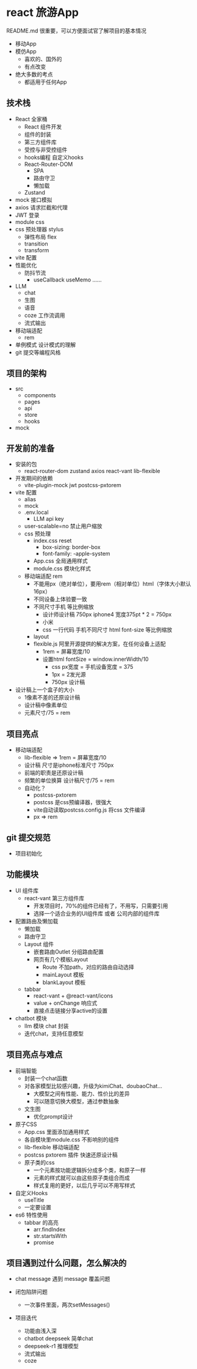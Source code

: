 # react 旅游App
README.md 很重要，可以方便面试官了解项目的基本情况
- 移动App
- 模仿App
  - 喜欢的、国外的
  - 有点改变
- 绝大多数的考点
  - 都适用于任何App

## 技术栈
- React 全家桶
  - React 组件开发
  - 组件的封装
  - 第三方组件库
  - 受控与非受控组件
  - hooks编程 自定义hooks
  - React-Router-DOM
    - SPA
    - 路由守卫
    - 懒加载
  - Zustand
- mock 接口模拟
- axios 请求拦截和代理
- JWT 登录
- module css
- css 预处理器 stylus
  - 弹性布局 flex
  - transition
  - transform
- vite 配置
- 性能优化
  - 防抖节流
    - useCallback useMemo ......
- LLM
  - chat
  - 生图
  - 语音
  - coze 工作流调用
  - 流式输出
- 移动端适配
  - rem
- 单例模式 设计模式的理解
- git 提交等编程风格

## 项目的架构
- src
  - components
  - pages
  - api
  - store
  - hooks
- mock

## 开发前的准备
- 安装的包
  - react-router-dom zustand axios react-vant lib-flexible
- 开发期间的依赖
  - vite-plugin-mock jwt postcss-pxtorem
- vite 配置
  - alias
  - mock
  - .env.local
    - LLM api key
  - user-scalable=no 禁止用户缩放
  - css 预处理
    - index.css reset
      - box-sizing: border-box
      - font-family: -apple-system
    - App.css 全局通用样式
    - module.css 模块化样式
  - 移动端适配 rem
    - 不能用px（绝对单位），要用rem（相对单位）html（字体大小默认16px）
    - 不同设备上体验要一致
    - 不同尺寸手机 等比例缩放
      - 设计师设计稿 750px iphone4 宽度375pt * 2 = 750px
      - 小米
      - css 一行代码 手机不同尺寸 html font-size 等比例缩放
    - layout
    - flexible.js 阿里开源提供的解决方案，在任何设备上适配
      - 1rem = 屏幕宽度/10
      - 设置html fontSize = window.innerWidth/10
        - css px宽度 = 手机设备宽度 = 375
        - 1px = 2发光源
        - 750px 设计稿
- 设计稿上一个盒子的大小
  - 1像素不差的还原设计稿
  - 设计稿中像素单位
  - 元素尺寸/75 = rem

## 项目亮点
- 移动端适配
  - lib-flexible => 1rem = 屏幕宽度/10
  - 设计稿 尺寸是iphone标准尺寸 750px
  - 前端的职责是还原设计稿
  - 频繁的单位换算 设计稿尺寸/75 = rem
  - 自动化？ 
    - postcss-pxtorem
    - postcss 是css预编译器，很强大
    - vite自动读取postcss.config.js 将css 文件编译
    - px => rem

## git 提交规范
- 项目初始化

## 功能模块
- UI 组件库
  - react-vant 第三方组件库 
    - 开发项目时，70%的组件已经有了，不用写，只需要引用
    - 选择一个适合业务的UI组件库 或者 公司内部的组件库
- 配置路由及懒加载
  - 懒加载
  - 路由守卫
  - Layout 组件
    - 嵌套路由Outlet 分组路由配置
    - 网页有几个模板Layout
      - Route 不加path，对应的路由自动选择
      - mainLayout 模板
      - blankLayout 模板
  - tabbar 
    - react-vant + @react-vant/icons
    - value + onChange 响应式
    - 直接点击链接分享active的设置
- chatbot 模块
  - llm 模块 chat 封装
  - 迭代chat，支持任意模型
## 项目亮点与难点
- 前端智能
  - 封装一个chat函数
  - 对各家模型比较感兴趣，升级为kimiChat、doubaoChat...
    - 大模型之间有性能、能力、性价比的差异
    - 可以随意切换大模型，通过参数抽象
  - 文生图
    - 优化prompt设计
- 原子CSS
  - App.css 里面添加通用样式
  - 各自模块里module.css 不影响别的组件
  - lib-flexible 移动端适配
  - postcss pxtorem 插件 快速还原设计稿
  - 原子类的css
    - 一个元素按功能逻辑拆分成多个类，和原子一样
    - 元素的样式就可以由这些原子类组合而成
    - 样式复用的更好，以后几乎可以不用写样式
- 自定义Hooks
  - useTitle
  - 一定要设置
- es6 特性使用
  - tabbar 的高亮
    - arr.findIndex
    - str.startsWith
    - promise
## 项目遇到过什么问题，怎么解决的
- chat message 遇到 message 覆盖问题
- 闭包陷阱问题
  - 一次事件里面，两次setMessages()

- 项目迭代
  - 功能由浅入深
  - chatbot deepseek 简单chat
  - deepseek-r1 推理模型
  - 流式输出
  - coze